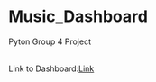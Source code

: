 # Music_Dashboard
 Pyton Group 4 Project

 <br> Link to Dashboard:[Link](https://ewatrocha-music-dashboard-dashboard-app-qalq5q.streamlit.app/)

